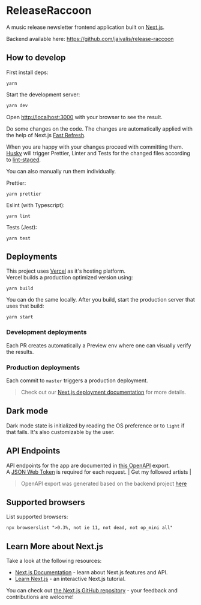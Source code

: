 # ReleaseRaccoon

A music release newsletter frontend application built on [Next.js](https://nextjs.org/).

Backend available here: https://github.com/jaivalis/release-raccoon

## How to develop

First install deps:

```shell
yarn
```

Start the development server:

```bash
yarn dev
```

Open [http://localhost:3000](http://localhost:3000) with your browser to see the result.

Do some changes on the code. The changes are automatically applied with the help of Next.js [Fast Refresh](https://nextjs.org/docs/basic-features/fast-refresh).

When you are happy with your changes proceed with committing them. [Husky](https://github.com/typicode/husky)
will trigger Prettier, Linter and Tests for the changed files according to [lint-staged](https://github.com/okonet/lint-staged).

You can also manually run them individually.

Prettier:

```shell
yarn prettier
```

Eslint (with Typescript):

```shell
yarn lint
```

Tests (Jest):

```shell
yarn test
```

## Deployments

This project uses [Vercel](https://vercel.com/) as it's hosting platform.  
Vercel builds a production optimized version using:

```shell
yarn build
```

You can do the same locally. After you build, start the production server that uses that build:

```shell
yarn start
```

### Development deployments

Each PR creates automatically a Preview env where one can visually verify the results.

### Production deployments

Each commit to `master` triggers a production deployment.

> Check out our [Next.js deployment documentation](https://nextjs.org/docs/deployment) for more details.

## Dark mode

Dark mode state is initialized by reading the OS preference or to `light` if that fails. It's also customizable by the user.

## API Endpoints

API endpoints for the app are documented in [this OpenAPI](./openapi.yml) export.  
A [JSON Web Token](https://datatracker.ietf.org/doc/html/rfc7519) is required for each request. | Get my followed artists |

> OpenAPI export was generated based on the backend project [here](https://github.com/jaivalis/release-raccoon#readmeTODO)

## Supported browsers

List supported browsers:

```shell
npx browserslist ">0.3%, not ie 11, not dead, not op_mini all"
```

## Learn More about Next.js

Take a look at the following resources:

- [Next.js Documentation](https://nextjs.org/docs) - learn about Next.js features and API.
- [Learn Next.js](https://nextjs.org/learn) - an interactive Next.js tutorial.

You can check out [the Next.js GitHub repository](https://github.com/vercel/next.js/) - your feedback and contributions are welcome!
